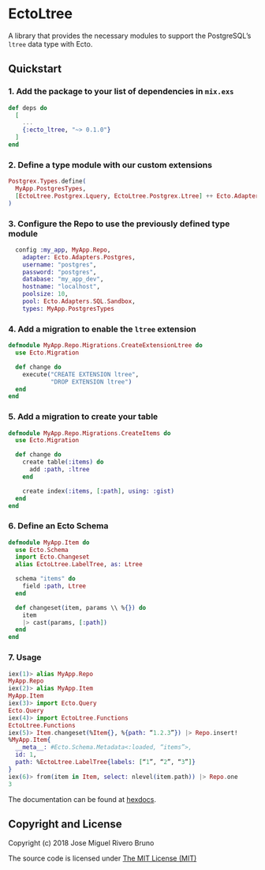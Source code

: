 # EctoLtree

A library that provides the necessary modules to support the PostgreSQL’s
`ltree` data type with Ecto.

## Quickstart

### 1. Add the package to your list of dependencies in `mix.exs`

```elixir
def deps do
  [
    ...
    {:ecto_ltree, "~> 0.1.0"}
  ]
end
```

### 2. Define a type module with our custom extensions

```elixir
Postgrex.Types.define(
  MyApp.PostgresTypes,
  [EctoLtree.Postgrex.Lquery, EctoLtree.Postgrex.Ltree] ++ Ecto.Adapters.Postgres.extensions()
)
```

### 3. Configure the Repo to use the previously defined type module

```elixir
  config :my_app, MyApp.Repo,
    adapter: Ecto.Adapters.Postgres,
    username: "postgres",
    password: "postgres",
    database: "my_app_dev",
    hostname: "localhost",
    poolsize: 10,
    pool: Ecto.Adapters.SQL.Sandbox,
    types: MyApp.PostgresTypes
```

### 4. Add a migration to enable the `ltree` extension

```elixir
defmodule MyApp.Repo.Migrations.CreateExtensionLtree do
  use Ecto.Migration

  def change do
    execute("CREATE EXTENSION ltree",
            "DROP EXTENSION ltree")
  end
end
```

### 5. Add a migration to create your table

```elixir
defmodule MyApp.Repo.Migrations.CreateItems do
  use Ecto.Migration

  def change do
    create table(:items) do
      add :path, :ltree
    end

    create index(:items, [:path], using: :gist)
  end
end
```

### 6. Define an Ecto Schema

```elixir
defmodule MyApp.Item do
  use Ecto.Schema
  import Ecto.Changeset
  alias EctoLtree.LabelTree, as: Ltree

  schema "items" do
    field :path, Ltree
  end

  def changeset(item, params \\ %{}) do
    item
    |> cast(params, [:path])
  end
end
```

### 7. Usage

```elixir
iex(1)> alias MyApp.Repo
MyApp.Repo
iex(2)> alias MyApp.Item
MyApp.Item
iex(3)> import Ecto.Query
Ecto.Query
iex(4)> import EctoLtree.Functions
EctoLtree.Functions
iex(5)> Item.changeset(%Item{}, %{path: “1.2.3”}) |> Repo.insert!
%MyApp.Item{
  __meta__: #Ecto.Schema.Metadata<:loaded, “items”>,
  id: 1,
  path: %EctoLtree.LabelTree{labels: [“1”, “2”, “3”]}
}
iex(6)> from(item in Item, select: nlevel(item.path)) |> Repo.one
3
```

The documentation can be found at [hexdocs](https://hexdocs.pm/ecto_ltree).

## Copyright and License

Copyright (c) 2018 Jose Miguel Rivero Bruno

The source code is licensed under [The MIT License (MIT)](LICENSE.md)
